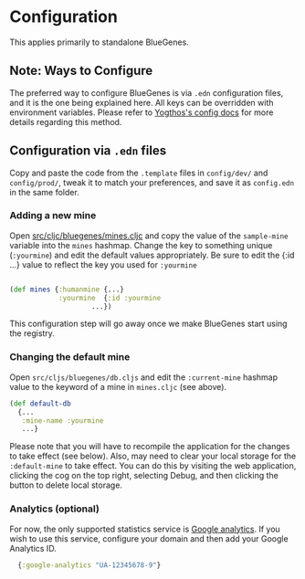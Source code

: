 # Configuration

This applies primarily to standalone BlueGenes.


## Note: Ways to Configure

The preferred way to configure BlueGenes is via `.edn` configuration files, and it is the one being explained here. All keys can be overridden with environment variables. Please refer to  [Yogthos's config docs](https://github.com/yogthos/config#yogthosconfig) for more details regarding this method.


## Configuration via `.edn` files

Copy and paste the code from the `.template` files in `config/dev/` and `config/prod/`, tweak it to match your preferences, and save it as `config.edn` in the same folder.


### Adding a new mine
Open [src/cljc/bluegenes/mines.cljc](https://github.com/intermine/bluegenes/blob/dev/src/cljc/bluegenes/mines.cljc#L7-L51) and copy the value of the `sample-mine` variable into the `mines` hashmap. Change the key to something unique (`:yourmine`) and edit the default values appropriately. Be sure to edit the {:id ...} value to reflect the key you used for `:yourmine`

```clojure

(def mines {:humanmine {...}
            :yourmine  {:id :yourmine
	                ...})
```

This configuration step will go away once we make BlueGenes start using the registry.


### Changing the default mine

Open `src/cljs/bluegenes/db.cljs` and edit the `:current-mine` hashmap value to the keyword of a mine in `mines.cljc` (see above).

``` clojure
(def default-db
  {...
   :mine-name :yourmine
   ...}
```
Please note that you will have to recompile the application for the changes to take effect (see below). Also, may need to clear your local storage for the `:default-mine` to take effect. You can do this by visiting the web application, clicking the cog on the top right, selecting Debug, and then clicking the button to delete local storage.


### Analytics (optional)

For now, the only supported statistics service is [Google analytics](https://analytics.google.com/). If you wish to use this service, configure your domain and then add your Google Analytics ID.

```clojure
  {:google-analytics "UA-12345678-9"}
```
